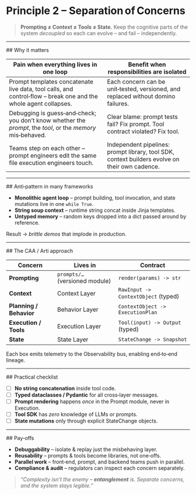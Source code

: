 # Principle 2 – Separation of Concerns

> **Prompting ≠ Context ≠ Tools ≠ State.** Keep the cognitive parts of the system *decoupled* so each can evolve – and fail – independently.

---

## Why it matters

| Pain when everything lives in one loop                                                                          | Benefit when responsibilities are isolated                                                     |
| --------------------------------------------------------------------------------------------------------------- | ---------------------------------------------------------------------------------------------- |
| Prompt templates concatenate live data, tool calls, and control‑flow – break one and the whole agent collapses. | Each concern can be unit‑tested, versioned, and replaced without domino failures.              |
| Debugging is guess‑and‑check; you don’t know whether the *prompt*, the *tool*, or the *memory* mis‑behaved.     | Clear blame: prompt tests fail? Fix prompt. Tool contract violated? Fix tool.                  |
| Teams step on each other – prompt engineers edit the same file execution engineers touch.                       | Independent pipelines: prompt library, tool SDK, context builders evolve on their own cadence. |

---

## Anti‑pattern in many frameworks

* **Monolithic agent loop** – prompt building, tool invocation, and state mutations live in one `while True`.
* **String soup context** – runtime string concat inside Jinja templates.
* **Untyped memory** – random keys dropped into a dict passed around by reference.

Result → *brittle demos* that implode in production.

---

## The CAA / Arti approach

| Concern                 | Lives in                       | Contract                            |
| ----------------------- | ------------------------------ | ----------------------------------- |
| **Prompting**           | `prompts/…` (versioned module) | `render(params) -> str`             |
| **Context**             | Context Layer                  | `RawInput -> ContextObject` (typed) |
| **Planning / Behavior** | Behavior Layer                 | `ContextObject -> ExecutionPlan`    |
| **Execution / Tools**   | Execution Layer                | `Tool(input) -> Output` (typed)     |
| **State**               | State Layer                    | `StateChange -> Snapshot`           |

Each box emits telemetry to the Observability bus, enabling end‑to‑end lineage.

---

## Practical checklist

* [ ] **No string concatenation** inside tool code.
* [ ] **Typed dataclasses / Pydantic** for all cross‑layer messages.
* [ ] **Prompt rendering** happens *once* in the Prompt module, never in Execution.
* [ ] **Tool SDK** has *zero* knowledge of LLMs or prompts.
* [ ] **State mutations** only through explicit StateChange objects.

---

## Pay‑offs

* **Debuggability** – isolate & replay just the misbehaving layer.
* **Reusability** – prompts & tools become libraries, not one‑offs.
* **Parallel work** – front‑end, prompt, and backend teams push in parallel.
* **Compliance & audit** – regulators can inspect each concern separately.

> *“Complexity isn’t the enemy – **entanglement** is. Separate concerns, and the system stays legible.”*
